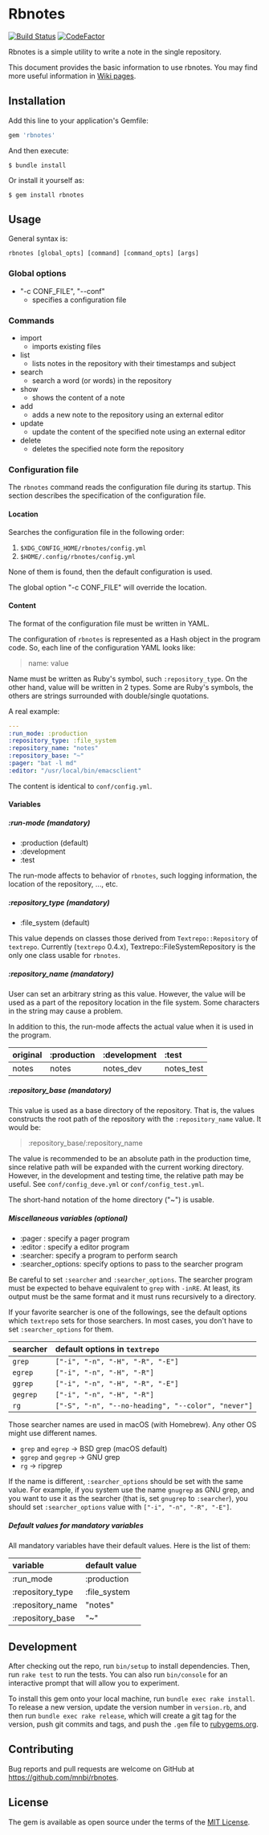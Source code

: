 # Rbnotes

[![Build Status](https://github.com/mnbi/rbnotes/workflows/Build/badge.svg)](https://github.com/mnbi/rbnotes/actions?query=workflow%3A"Build")
[![CodeFactor](https://www.codefactor.io/repository/github/mnbi/rbnotes/badge)](https://www.codefactor.io/repository/github/mnbi/rbnotes)

Rbnotes is a simple utility to write a note in the single repository.

This document provides the basic information to use rbnotes.
You may find more useful information in [Wiki pages](https://github.com/mnbi/rbnotes/wiki).

## Installation

Add this line to your application's Gemfile:

```ruby
gem 'rbnotes'
```

And then execute:

    $ bundle install

Or install it yourself as:

    $ gem install rbnotes

## Usage

General syntax is:

``` shell
rbnotes [global_opts] [command] [command_opts] [args]
```

### Global options

- "-c CONF_FILE", "--conf"
  - specifies a configuration file

### Commands

- import
  - imports existing files
- list
  - lists notes in the repository with their timestamps and subject
- search
  - search a word (or words) in the repository
- show
  - shows the content of a note
- add
  - adds a new note to the repository using an external editor
- update
  - update the content of the specified note using an external editor
- delete
  - deletes the specified note form the repository

### Configuration file

The `rbnotes` command reads the configuration file during its startup.
This section describes the specification of the configuration file.

#### Location

Searches the configuration file in the following order:

1. `$XDG_CONFIG_HOME/rbnotes/config.yml`
2. `$HOME/.config/rbnotes/config.yml`

None of them is found, then the default configuration is used.

The global option "-c CONF_FILE" will override the location.

#### Content

The format of the configuration file must be written in YAML.

The configuration of `rbnotes` is represented as a Hash object in the
program code.  So, each line of the configuration YAML looks like:

> name: value

Name must be written as Ruby's symbol, such `:repository_type`.  On
the other hand, value will be written in 2 types.  Some are Ruby's
symbols, the others are strings surrounded with double/single
quotations.

A real example:

``` yaml
---
:run_mode: :production
:repository_type: :file_system
:repository_name: "notes"
:repository_base: "~"
:pager: "bat -l md"
:editor: "/usr/local/bin/emacsclient"
```

The content is identical to `conf/config.yml`.

#### Variables

##### :run-mode (mandatory)

- :production (default)
- :development
- :test

The run-mode affects to behavior of `rbnotes`, such logging
information, the location of the repository, ..., etc.

##### :repository_type (mandatory)

- :file_system (default)

This value depends on classes those derived from
`Textrepo::Repository` of `textrepo`.  Currently (`textrepo` 0.4.x),
Textrepo::FileSystemRepository is the only one class usable for
`rbnotes`.

##### :repository_name (mandatory)

User can set an arbitrary string as this value.  However, the value
will be used as a part of the repository location in the file system.
Some characters in the string may cause a problem.

In addition to this, the run-mode affects the actual value when it is
used in the program.

| original | :production | :development | :test      |
|:------   |:------------|:-------------|:-----------|
| notes    | notes       | notes_dev    | notes_test |

##### :repository_base (mandatory)

This value is used as a base directory of the repository.  That is,
the values constructs the root path of the repository with
the `:repository_name` value.  It would be:

> :repository_base/:repository_name

The value is recommended to be an absolute path in the production
time, since relative path will be expanded with the current working
directory.  However, in the development and testing time, the relative
path may be useful.  See `conf/config_deve.yml` or
`conf/config_test.yml`.

The short-hand notation of the home directory ("~") is usable.

##### Miscellaneous variables (optional)

- :pager : specify a pager program
- :editor : specify a editor program
- :searcher: specify a program to perform search
- :searcher_options: specify options to pass to the searcher program

Be careful to set `:searcher` and `:searcher_options`. The searcher
program must be expected to behave equivalent to `grep` with `-inRE`.
At least, its output must be the same format and it must runs
recursively to a directory.

If your favorite searcher is one of the followings, see the default
options which `textrepo` sets for those searchers.  In most cases, you
don't have to set `:searcher_options` for them.

| searcher | default options in `textrepo`                      |
|:---------|:---------------------------------------------------|
| `grep`   | `["-i", "-n", "-H", "-R", "-E"]`                   |
| `egrep`  | `["-i", "-n", "-H", "-R"]`                         |
| `ggrep`  | `["-i", "-n", "-H", "-R", "-E"]`                   |
| `gegrep` | `["-i", "-n", "-H", "-R"]`                         |
| `rg`     | `["-S", "-n", "--no-heading", "--color", "never"]` |

Those searcher names are used in macOS (with Homebrew).  Any other OS
might use different names.

- `grep` and `egrep` -> BSD grep (macOS default)
- `ggrep` and `gegrep` -> GNU grep
- `rg` -> ripgrep

If the name is different, `:searcher_options` should be set with the
same value.  For example, if you system use the name `gnugrep` as GNU
grep, and you want to use it as the searcher (that is, set `gnugrep`
to `:searcher`), you should set `:searcher_options` value with `["-i",
"-n", "-R", "-E"]`.

##### Default values for mandatory variables

All mandatory variables have their default values.  Here is the list
of them:

| variable         | default value |
|:-----------------|:--------------|
| :run_mode        | :production   |
| :repository_type | :file_system  |
| :repository_name | "notes"       |
| :repository_base | "~"           |

## Development

After checking out the repo, run `bin/setup` to install dependencies. Then, run `rake test` to run the tests. You can also run `bin/console` for an interactive prompt that will allow you to experiment.

To install this gem onto your local machine, run `bundle exec rake install`. To release a new version, update the version number in `version.rb`, and then run `bundle exec rake release`, which will create a git tag for the version, push git commits and tags, and push the `.gem` file to [rubygems.org](https://rubygems.org).

## Contributing

Bug reports and pull requests are welcome on GitHub at https://github.com/mnbi/rbnotes.


## License

The gem is available as open source under the terms of the [MIT License](https://opensource.org/licenses/MIT).

